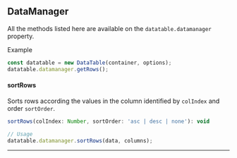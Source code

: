 <!-- base_template: frappe_io/www/datatable/datatable_base.html -->
## DataManager

All the methods listed here are available on the `datatable.datamanager` property.

Example
```javascript
const datatable = new DataTable(container, options);
datatable.datamanager.getRows();
```

#### sortRows

Sorts rows according the values in the column identified by `colIndex` and order `sortOrder`.

```javascript
sortRows(colIndex: Number, sortOrder: 'asc | desc | none'): void

// Usage
datatable.datamanager.sortRows(data, columns);
```

---
